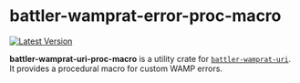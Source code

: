 # battler-wamprat-error-proc-macro

[![Latest Version]][crates.io]

[Latest Version]: https://img.shields.io/crates/v/battler-wamprat-error-proc-macro.svg
[crates.io]: https://crates.io/crates/battler-wamprat-error-proc-macro

**battler-wamprat-uri-proc-macro** is a utility crate for [`battler-wamprat-uri`](https://crates.io/crates/battler-wamprat-uri). It provides a procedural macro for custom WAMP errors.
